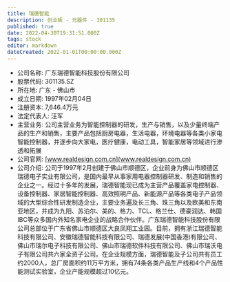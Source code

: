 ```yaml
---
title: 瑞德智能
description: 创业板 - 元器件 - 301135
published: true
date: 2022-04-30T19:31:51.000Z
tags: stock
editor: markdown
dateCreated: 2022-01-01T00:00:00.000Z
---
```


- 公司名称: 广东瑞德智能科技股份有限公司
- 股票代码: 301135.SZ
- 所在地: 广东 - 佛山市
- 成立日期: 1997年02月04日
- 注册资本: 7,646.4万元
- 法定代表人: 汪军
- 主营业务: 公司主营业务为智能控制器的研发，生产与销售，以及少量终端产品的生产和销售，主要产品包括厨房电器，生活电器，环境电器等各类小家电智能控制器，并逐步向大家电，医疗健康，电动工具，智能家居等领域进行渗透和拓展
- 公司官网: [www.realdesign.com.cn](www.realdesign.com.cn)
- 公司介绍: 公司于1997年2月创建于佛山市顺德区，企业前身为佛山市顺德区瑞德电子实业有限公司，是国内最早从事家用电器控制器研发、制造和销售的企业之一。经过十多年的发展，瑞德智能现已成为主营产品覆盖家电控制器、设备控制器、家居智能控制器、高效照明产品、新能源产品等各类电子产品领域的大型综合性研发制造企业，主要业务遍及长三角、珠三角以及欧美和东南亚地区，并成为九阳、苏泊尔、美的、格力、TCL、格兰仕、德豪润达、韩国IBC等众多国内外知名家电企业的战略合作伙伴。广东瑞德智能科技股份有限公司总部位于广东省佛山市顺德区大良凤翔工业园。目前，拥有浙江瑞德智能科技有限公司、安徽瑞德智能科技有限公司、瑞德发展(中国香港)有限公司、佛山市瑞尔电子科技有限公司、佛山市瑞德软件科技有限公司、佛山市瑞沃电子有限公司共六家全资子公司。在企业规模方面，瑞德智能及子公司共有员工约2000人，总厂房面积约11万平方米，拥有74条各类产品生产线和4个产品性能测试实验室，企业产能规模超过10亿元。



